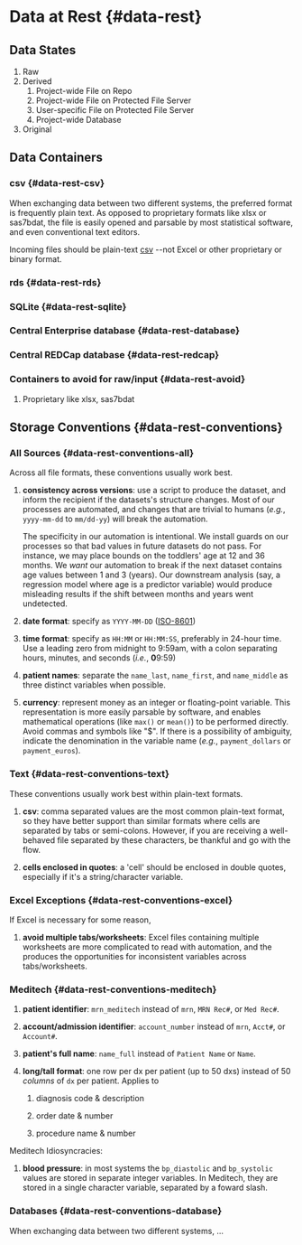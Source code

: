 Data at Rest {#data-rest}
====================================

Data States
------------------------------------

1. Raw
1. Derived
    1. Project-wide File on Repo
    1. Project-wide File on Protected File Server
    1. User-specific File on Protected File Server
    1. Project-wide Database
1. Original

Data Containers
------------------------------------

### csv {#data-rest-csv}

When exchanging data between two different systems, the preferred format is frequently plain text.  As opposed to proprietary formats like xlsx or sas7bdat, the file is easily opened and parsable by most statistical software, and even conventional text editors.

Incoming files should be plain-text [csv](https://en.wikipedia.org/wiki/Comma-separated_values) --not Excel or other proprietary or binary format.

### rds {#data-rest-rds}

### SQLite {#data-rest-sqlite}

### Central Enterprise database {#data-rest-database}

### Central REDCap database {#data-rest-redcap}

### Containers to avoid for raw/input {#data-rest-avoid}
    
1. Proprietary like xlsx, sas7bdat


Storage Conventions {#data-rest-conventions}
------------------------------------

### All Sources {#data-rest-conventions-all}

Across all file formats, these conventions usually work best.

1. **consistency across versions**: use a script to produce the dataset, and inform the recipient if the datasets's structure changes.  Most of our processes are automated, and changes that are trivial to humans (*e.g.*, `yyyy-mm-dd` to `mm/dd-yy`) will break the automation.  

    The specificity in our automation is intentional.  We install guards on our processes so that bad values in future datasets do not pass.  For instance, we may place bounds on the toddlers' age at 12 and 36 months.  We *want* our automation to break if the next dataset contains age values between 1 and 3 (years).  Our downstream analysis (say, a regression model where age is a predictor variable) would produce misleading results if the shift between months and years went undetected.

1. **date format**: specify as `YYYY-MM-DD` ([ISO-8601](https://www.explainxkcd.com/wiki/index.php/1179:_ISO_8601))

1. **time format**: specify as `HH:MM` or `HH:MM:SS`, preferably in 24-hour time.  Use a leading zero from midnight to 9:59am, with a colon separating hours, minutes, and seconds (*i.e.*, **0**9:59) 

1. **patient names**: separate the `name_last`, `name_first`, and `name_middle` as three distinct variables when possible.

1. **currency**: represent money as an integer or floating-point variable.  This representation is more easily parsable by software, and enables mathematical operations (like `max()` or `mean()`) to be performed directly.  Avoid commas and symbols like "$".  If there is a possibility of ambiguity, indicate the denomination in the variable name (*e.g.*, `payment_dollars` or `payment_euros`).


### Text {#data-rest-conventions-text}

These conventions usually work best within plain-text formats.

1. **csv**: comma separated values are the most common plain-text format, so they have better support than similar formats where cells are separated by tabs or semi-colons.  However, if you are receiving a well-behaved file separated by these characters, be thankful and go with the flow.

1. **cells enclosed in quotes**: a 'cell' should be enclosed in double quotes, especially if it's a string/character variable.


### Excel Exceptions {#data-rest-conventions-excel}

If Excel is necessary for some reason, 

1. **avoid multiple tabs/worksheets**: Excel files containing multiple worksheets are more complicated to read with automation, and the produces the opportunities for inconsistent variables across tabs/worksheets.


### Meditech {#data-rest-conventions-meditech}

1. **patient identifier**: `mrn_meditech` instead of `mrn`, `MRN Rec#`, or `Med Rec#`.

1. **account/admission identifier**: `account_number` instead of `mrn`, `Acct#`, or `Account#`.

1. **patient's full name**: `name_full` instead of `Patient Name` or `Name`.

1. **long/tall format**: one row per dx per patient (up to 50 dxs) instead of 50 *columns* of `dx` per patient.  Applies to

    1. diagnosis code & description

    1. order date & number

    1. procedure name & number

Meditech Idiosyncracies:

1. **blood pressure**: in most systems the `bp_diastolic` and `bp_systolic` values are stored in separate integer variables.  In Meditech, they are stored in a single character variable, separated by a foward slash.


### Databases {#data-rest-conventions-database}

When exchanging data between two different systems, ...
